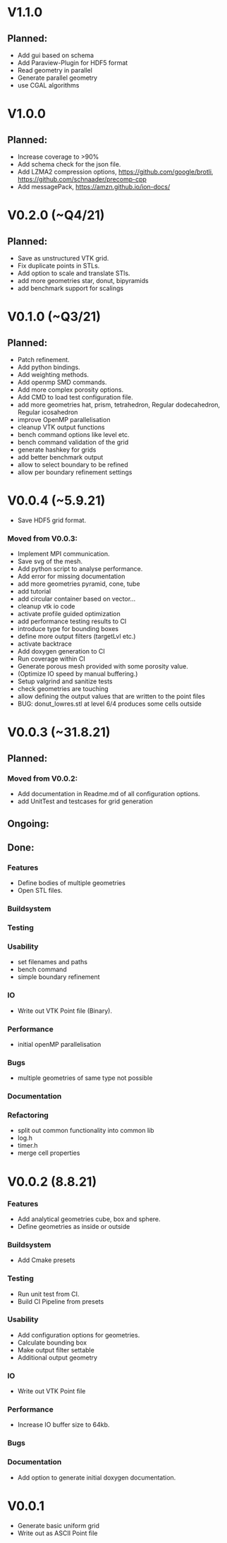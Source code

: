 # V1.1.0

## Planned:

- Add gui based on schema
- Add Paraview-Plugin for HDF5 format
- Read geometry in parallel
- Generate parallel geometry
- use CGAL algorithms

# V1.0.0

## Planned:

- Increase coverage to >90%
- Add schema check for the json file.
- Add LZMA2 compression options, https://github.com/google/brotli, https://github.com/schnaader/precomp-cpp
- Add messagePack, https://amzn.github.io/ion-docs/

# V0.2.0  (~Q4/21)

## Planned:

- Save as unstructured VTK grid.
- Fix duplicate points in STLs.
- Add option to scale and translate STls.
- add more geometries star, donut, bipyramids
- add benchmark support for scalings

# V0.1.0 (~Q3/21)

## Planned:

- Patch refinement.
- Add python bindings.
- Add weighting methods.
- Add openmp SMD commands.
- Add more complex porosity options.
- Add CMD to load test configuration file.
- add more geometries hat, prism, tetrahedron, Regular dodecahedron, Regular icosahedron
- improve OpenMP parallelisation
- cleanup VTK output functions
- bench command options like level etc.
- bench command validation of the grid
- generate hashkey for grids
- add better benchmark output
- allow to select boundary to be refined
- allow per boundary refinement settings

# V0.0.4 (~5.9.21)

- Save HDF5 grid format.

### Moved from V0.0.3:

- Implement MPI communication.
- Save svg of the mesh.
- Add python script to analyse performance.
- Add error for missing documentation
- add more geometries pyramid, cone, tube
- add tutorial
- add circular container based on vector...
- cleanup vtk io code
- activate profile guided optimization
- add performance testing results to CI
- introduce type for bounding boxes
- define more output filters (targetLvl etc.)
- activate backtrace
- Add doxygen generation to CI
- Run coverage within CI
- Generate porous mesh provided with some porosity value.
- (Optimize IO speed by manual buffering.)
- Setup valgrind and sanitize tests
- check geometries are touching
- allow defining the output values that are written to the point files
- BUG: donut_lowres.stl at level 6/4 produces some cells outside

# V0.0.3 (~31.8.21)

## Planned:

### Moved from V0.0.2:

- Add documentation in Readme.md of all configuration options.
- add UnitTest and testcases for grid generation

## Ongoing:

## Done:

### Features

- Define bodies of multiple geometries
- Open STL files.

### Buildsystem

### Testing

### Usability

- set filenames and paths
- bench command
- simple boundary refinement

### IO

- Write out VTK Point file (Binary).

### Performance

- initial openMP parallelisation

### Bugs

- multiple geometries of same type not possible

### Documentation

### Refactoring

- split out common functionality into common lib
- log.h
- timer.h
- merge cell properties

# V0.0.2 (8.8.21)

### Features

- Add analytical geometries cube, box and sphere.
- Define geometries as inside or outside

### Buildsystem

- Add Cmake presets

### Testing
- Run unit test from CI.
- Build CI Pipeline from presets


### Usability
- Add configuration options for geometries.
- Calculate bounding box
- Make output filter settable
- Additional output geometry


### IO
- Write out VTK Point file

### Performance
- Increase IO buffer size to 64kb.

### Bugs

### Documentation
- Add option to generate initial doxygen documentation.


# V0.0.1

- Generate basic uniform grid
- Write out as ASCII Point file